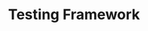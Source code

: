 ---
title: Testing Framework
description: End-to-end testing with Playwright and test automation
---